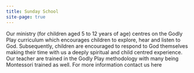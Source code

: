 ```yaml
---
title: Sunday School
site-page: true
---
```

Our ministry (for children aged 5 to 12 years of age) centres on the Godly Play curriculum which encourages children to explore, hear and listen to God. Subsequently, children are encouraged to respond to God themselves making their time with us a deeply spiritual and child centred experience. Our teacher are trained in the Godly Play methodology with many being Montessori trained as well. For more information contact us here